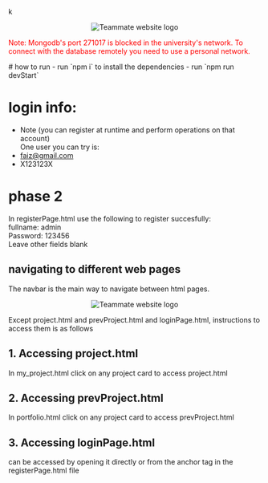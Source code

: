 k<p align="center">
  <img src="https://user-images.githubusercontent.com/71136270/229296385-d010c129-6556-4587-adeb-e783369c15bd.png" alt="Teammate website logo"/>
</p>
<p style="color:red;">Note: Mongodb's port 271017 is blocked in the university's network. To connect with the database remotely you need to use a personal network.</p>
# how to run
- run `npm i` to install the dependencies
- run `npm run devStart` 

# login info:
- Note (you can register at runtime and perform operations on that account)
<br>One user you can try is:
- faiz@gmail.com
- X123123X
# phase 2
In registerPage.html use the following to register succesfully: <br/>
fullname:  admin<br/>
Password: 123456<br/>
Leave other fields blank<br/>

## navigating to different web pages
The navbar is the main way to navigate between html pages.
<p align="center">
  <img src="https://user-images.githubusercontent.com/71136270/229302761-35d88035-f96d-4915-960d-ceeef4e3e05d.png" alt="Teammate website logo"/>
</p>
Except project.html and prevProject.html and loginPage.html, instructions to access them is as follows 

## 1. Accessing project.html
In my_project.html click on any project card to access project.html
## 2. Accessing prevProject.html 
In portfolio.html click on any project card to access prevProject.html
## 3. Accessing loginPage.html
can be accessed by opening it directly or from the anchor tag in the registerPage.html file
